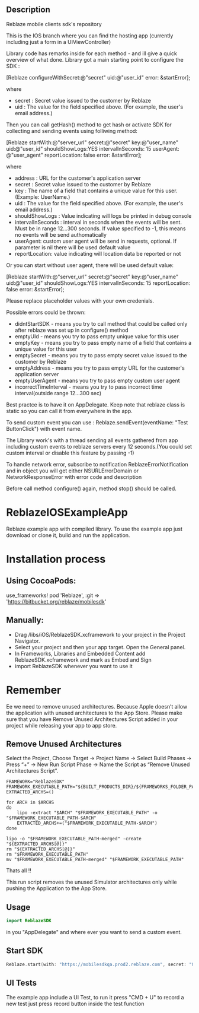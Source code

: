 ## Description 

Reblaze mobile clients sdk's repository

This is the IOS branch where you can find the hosting app (currently including just a form in a UIViewController)

Library code has remarks inside for each method - and ill give a quick overview of what done. Library got a main starting point to configure the SDK :

[Reblaze configureWithSecret:@"secret"
              uid:@"user_id"
            error: &startError];

where
- secret : Secret value issued to the customer by Reblaze
- uid : The value for the field specified above. (For example, the user's email address.)

Then you can call getHash() method to get hash  or activate SDK for collecting and sending events using folliwing method:

[Reblaze startWith:@"server_url"
               secret:@"secret"
                  key:@"user_name"
                  uid:@"user_id"
       shouldShowLogs:YES
    intervalInSeconds: 15
            userAgent: @"user_agent"
       reportLocation: false
                error: &startError];
                
where
- address : URL for the customer's application server
- secret : Secret value issued to the customer by Reblaze
- key : The name of a field that contains a unique value for this user. (Example: UserName.)
- uid : The value for the field specified above. (For example, the user's email address.)
- shouldShowLogs : Value indicating will logs be printed in debug console
- intervalInSeconds : interval in seconds when the events will be sent. Must be in range 12...300 seconds. If value specified to -1, this means no events will be send authomatically
- userAgent: custom user agent will be send in requests, optional. If parameter is nil there will be used default value
- reportLocation: value indicating will location data be reported or not

 Or you can start without user agent, there will be used default value:
   
 [Reblaze startWith:@"server_url"
            secret:@"secret"
               key:@"user_name"
               uid:@"user_id"
    shouldShowLogs:YES
 intervalInSeconds: 15
    reportLocation: false
             error: &startError];


Please replace placeholder values with your own credenials.

Possible errors could be thrown:
 - didntStartSDK - means you try to call method that could be called only after reblaze was set up in configure() method
 - emptyUId - means you try to pass empty unique value for this user
 - emptyKey - means you try to pass empty name of a field that contains a unique value for this user
 - emptySecret - means you try to pass empty secret value issued to the customer by Reblaze
 - emptyAddress - means you try to pass empty URL for the customer's application server
 - emptyUserAgent - means you try to pass empty custom user agent
 - incorrectTimeInterval - means you try to pass incorrect time interval(outside range 12...300 sec)

Best practce is to have it on AppDelegate. Keep note that reblaze class is static so you can call it from everywhere in the app.

To send custom event you can use :  Reblaze.sendEvent(eventName: "Test ButtonClick") with event name.

The Library work's with a thread sending all events gathered from app including custom events to reblaze servers every 12 seconds.(You could set custom interval or disable this feature by passing -1)

To handle network error, subscribe to notification ReblazeErrorNotification and in object you will get either NSURLErrorDomain or NetworkResponseError with error code and description

Before call method configure() again, method stop()  should be called.

# ReblazeIOSExampleApp
Reblaze example app with compiled library.
To use the example app just download or clone it, build and run the application. 

# Installation process

## Using CocoaPods:
  use_frameworks!
  pod 'Reblaze', :git => 'https://bitbucket.org/reblaze/mobilesdk'

## Manually:
* Drag /libs/iOS/ReblazeSDK.xcframework to your project in the Project Navigator.
* Select your project and then your app target. Open the General panel.
* In Frameworks, Libraries and Embedded Content add  ReblazeSDK.xcframework and mark as Embed and Sign
* import ReblazeSDK whenever you want to use it

# Remember
Ee we need to remove unused architectures. 
Because Apple doesn’t allow the application with unused architectures to the App Store.
Please make sure that you have Remove Unused Architectures Script added in your project while releasing your app to app store.

## Remove Unused Architectures
Select the Project, Choose Target → Project Name → Select Build Phases → Press “+” → New Run Script Phase → Name the Script as “Remove Unused Architectures Script”.

```
FRAMEWORK="ReblazeSDK"
FRAMEWORK_EXECUTABLE_PATH="${BUILT_PRODUCTS_DIR}/${FRAMEWORKS_FOLDER_PATH}/$FRAMEWORK.framework/$FRAMEWORK"
EXTRACTED_ARCHS=()

for ARCH in $ARCHS
do
    lipo -extract "$ARCH" "$FRAMEWORK_EXECUTABLE_PATH" -o "$FRAMEWORK_EXECUTABLE_PATH-$ARCH"
    EXTRACTED_ARCHS+=("$FRAMEWORK_EXECUTABLE_PATH-$ARCH")
done

lipo -o "$FRAMEWORK_EXECUTABLE_PATH-merged" -create "${EXTRACTED_ARCHS[@]}"
rm "${EXTRACTED_ARCHS[@]}"
rm "$FRAMEWORK_EXECUTABLE_PATH"
mv "$FRAMEWORK_EXECUTABLE_PATH-merged" "$FRAMEWORK_EXECUTABLE_PATH"
```

Thats all !!

This run script removes the unused Simulator architectures only while pushing the Application to the App Store.

## Usage
```swift
import ReblazeSDK
```
in you "AppDelegate" and where ever you want to send a custom event.

## Start SDK
```swift
Reblaze.start(with: "https://mobilesdkqa.prod2.reblaze.com", secret: "08679d101bb5d41sdj4321b15asdfe4", uid: "test@123.io", shouldShowLogs: true, intervalInSeconds: 20)
```
## UI Tests
The example app include a UI Test, to run it press "CMD + U" 
to record a new test just press record button inside the test function

